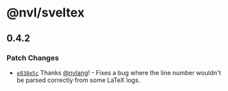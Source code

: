# @nvl/sveltex

## 0.4.2

### Patch Changes

- [`e838e5c`](https://github.com/nvlang/sveltex/commit/e838e5c8055cd8f9ea6a309bbb14176bd117621e)
  Thanks [@nvlang](https://github.com/nvlang)! - Fixes a bug where the line
  number wouldn't be parsed correctly from some LaTeX logs.
